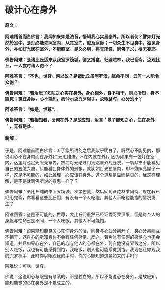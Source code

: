 # 破计心在身外

#### 原文：

**阿难稽首而白佛言：我闻如来如是法音，悟知我心实居身外。所以者何？譬如灯光然於室中，是灯必能先照室内，从其室门，俊及庭际；一切众生不见身中，独见身外，亦如灯光居在室外，不能照室。是义必明，将无所惑，同佛了义，得无妄耶。**

**佛告阿难：是诸比丘适来从我室罗筏城，循乞搏食，归祗陀林，我已宿斋。汝观比丘，一人食时诸人饱不？**

**阿难答言： “不也，世尊。何以故？是诸比丘虽阿罗汉，躯命不同，云何一人能令众饱？**

**佛告阿难： “若汝觉了知见之心实在身外，身心相外，自不相干，则心所知，身不能觉；觉在身际，心不能知。我今示汝兜罗绵手，汝眼见时，心分别不？**

**阿难答言： “如是，世尊”。**

**佛告阿难： “若相知者，云何在外？是故应知，汝言＇觉了能知之心，住在身外＇，无有是处。**

#### 新解：

于是，阿难稽首而白佛言：听了您所讲的之后我似乎明白了，既然心不能见内，那说明心不在身内而在身外(二元思维法，不在内就在外)，因为如果有一盏灯在室内，这盏灯必定先照亮室内，然后灯光透过门到达室外的庭院，一切众生不能看见自己的五脏六腑，只能看到身体外的景象，就犹如灯光在屋内，却不能照亮屋子一样，这是不可能的，如此推理，心应该在身外。这个道理是显而易见的，我这样理解，是不是就同佛所说的意思一样了？

佛告阿难：诸比丘随我来室罗筏城，次第乞食，然后回到祗陀林来用斋，现在我已经用完斋，你看看这些比丘们，有没有一个人吃饱，其他人不吃也能饱的情况发生？

阿难回答：这是不可能的，世尊，大比丘们虽然已经证悟阿罗汉果，但是每个人的身躯与性命还是不同，一个人吃饭，其他人不可能饱。

佛告阿难：如果能知能觉的心在你身外的话，则身与心就分离开了，身心分离则互不相干，这样心的觉知身体不会有任何感觉，反之，若身体有任何的感觉心也不会知道。并且如果心在外，自己的心与他人的心都在外，则自他没有界线之分，所以别人吃饭，我也有可能感觉到饱，我吃饭，别人也可能感觉到饱。我现在让你观我的兜罗棉手，此时你以眼观我的手时，你的心能知道这是如来的手吗？

阿难说：可以，世尊。

佛说：这说明心与眼是有联系的，不是独立的，所以不能说心在身外，是故应知，能知能觉的心在身外是不能成立的。
